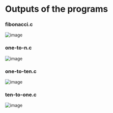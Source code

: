 # Outputs of the programs
### fibonacci.c
![image](https://github.com/ashutoshh-jhaa/c_language/assets/170351582/653571f5-395d-4e3c-b2bf-84e6a8db3338)


### one-to-n.c
![image](https://github.com/ashutoshh-jhaa/c_language/assets/170351582/a6ee20c9-fdea-4641-9af1-f81301bbaaba)


### one-to-ten.c
![image](https://github.com/ashutoshh-jhaa/c_language/assets/170351582/8a79f2a3-132e-431b-bc8a-f96af56e38c1)


### ten-to-one.c
![image](https://github.com/ashutoshh-jhaa/c_language/assets/170351582/301cc523-1007-4ce3-bc97-0774aad0ffa4)

